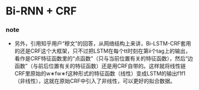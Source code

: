 # Bi-RNN + CRF

### note
+ 另外，引用知乎用户“穆文”的回答，从网络结构上来讲，Bi-LSTM-CRF套用的还是CRF这个大框架，只不过把LSTM在每个tt时刻在第ii个tag上的输出，看作是CRF特征函数里的“点函数”（只与当前位置有关的特征函数），然后“边函数”（与前后位置有关的特征函数）还是用CRF自带的。这样就将线性链CRF里原始的w∗fw∗f这种形式的特征函数（线性）变成LSTM的输出f1f1（非线性），这就在原始CRF中引入了非线性，可以更好的拟合数据。
